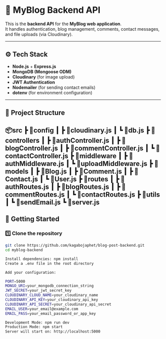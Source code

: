 # 📰 MyBlog Backend API

This is the **backend API** for the **MyBlog web application**.  
It handles authentication, blog management, comments, contact messages, and file uploads (via Cloudinary).

---

## ⚙️ Tech Stack

- **Node.js** + **Express.js**
- **MongoDB (Mongoose ODM)**
- **Cloudinary** (for image upload)
- **JWT Authentication**
- **Nodemailer** (for sending contact emails)
- **dotenv** (for environment configuration)

---

## 📁 Project Structure

📦src
 ┣ 📂config
 ┃ ┣ 📜cloudinary.js
 ┃ ┗ 📜db.js
 ┣ 📂controllers
 ┃ ┣ 📜authController.js
 ┃ ┣ 📜blogController.js
 ┃ ┣ 📜commentController.js
 ┃ ┗ 📜contactController.js
 ┣ 📂middleware
 ┃ ┣ 📜authMiddleware.js
 ┃ ┗ 📜uploadMiddleware.js
 ┣ 📂models
 ┃ ┣ 📜Blog.js
 ┃ ┣ 📜Comment.js
 ┃ ┣ 📜Contact.js
 ┃ ┗ 📜User.js
 ┣ 📂routes
 ┃ ┣ 📜authRoutes.js
 ┃ ┣ 📜blogRoutes.js
 ┃ ┣ 📜commentRoutes.js
 ┃ ┗ 📜contactRoutes.js
 ┣ 📂utils
 ┃ ┗ 📜sendEmail.js
 ┗ 📜server.js
---

## 🚀 Getting Started

### 1️⃣ Clone the repository

```bash
git clone https://github.com/kagabojaphet/blog-post-backend.git
cd myblog-backend

Install dependencies: npm install
Create a .env file in the root directory

Add your configuration:

PORT=5000
MONGO_URI=your_mongodb_connection_string
JWT_SECRET=your_jwt_secret_key
CLOUDINARY_CLOUD_NAME=your_cloudinary_name
CLOUDINARY_API_KEY=your_cloudinary_api_key
CLOUDINARY_API_SECRET=your_cloudinary_api_secret
EMAIL_USER=your_email@example.com
EMAIL_PASS=your_email_password_or_app_key

Development Mode: npm run dev
Production Mode: npm start
Server will start on: http://localhost:5000
